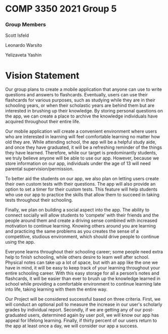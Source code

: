 # COMP 3350 2021 Group 5

### Group Members
<p>Scott Isfeld</p>
<p>Leonardo Warsito</p>
<p>Yelizaveta Yashin</p>

# Vision Statement
<p>Our group plans to create a mobile application that anyone can use to write questions and answers to flashcards. Eventually, users can use their flashcards for various purposes, such as studying while they are in their schooling years, or when their scholastic years are behind them but are interested in brushing up their knowledge. By storing personal questions on the app, we can create a place to archive the knowledge individuals have acquired throughout their entire life.</p>

<p>Our mobile application will create a convenient environment where users who are interested in learning will feel comfortable learning no matter how old they are. While attending school, the app will be a helpful study aide, and once they have graduated, it will be a refreshing reminder of the things they have learned. Therefore, while our target is predominantly students, we truly believe anyone will be able to use our app. However, because we store information on our app, individuals under the age of 13 will need parental supervision/permission.</p>

<p>To better aid the students on our app, we also plan on letting users create their own custom tests with their questions. The app will also provide an option to set a timer for their custom tests. This feature will help students who use our app to practice the skills that allow them to succeed in taking tests throughout their schooling.</p>

<p>Finally, we plan on building a social aspect into the app. The ability to connect socially will allow students to ‘compete’ with their friends and the people around them and create a driving sense combined with increased motivation to continue learning. Knowing others around you are learning and practicing the same problems as you creates the sense of a competitive, studious environment, which should drive people to continue using the app.</p>

<p>Everyone learns throughout their schooling career; some people need extra help to finish schooling, while others desire to learn well after school. Physical notes can take up a lot of space, but with an app like the one we have in mind, it will be easy to keep track of your learning throughout your entire schooling career. With this easy storage for all a person’s notes and flashcards, it will be easier than ever to brush up the knowledge learned in school while providing a comfortable environment to continue learning late into life, taking learning with them the entire way.</p>

<p>Our Project will be considered successful based on three criteria. First, we will conduct an optional poll to measure the increase in our user's scholarly grades by individual report. Secondly, if we are getting any of our post-graduated users, determined again by user poll, we will know our app has appeal for lifelong learning. Finally, if thirty percent of our users return to the app at least once a day, we will consider our app a success.</p>